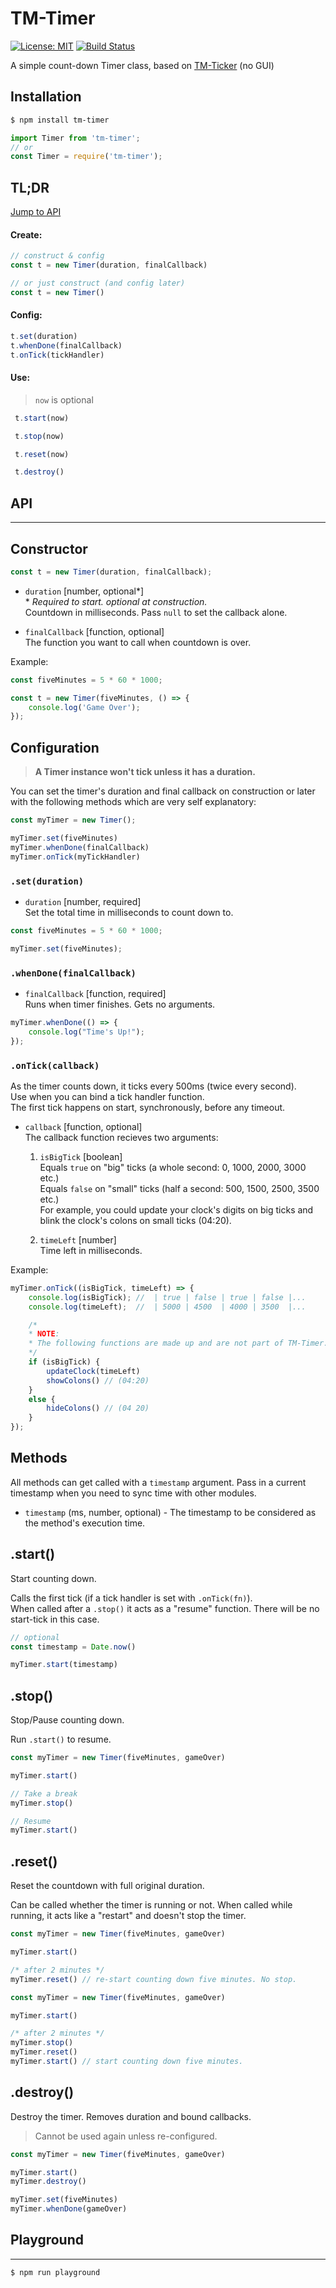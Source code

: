# TM-Timer
[![License: MIT](https://img.shields.io/badge/License-MIT-blue.svg)](https://opensource.org/licenses/MIT)
[![Build Status](https://travis-ci.org/taitulism/tm-timer.svg?branch=develop)](https://travis-ci.org/taitulism/tm-timer)

A simple count-down Timer class, based on [TM-Ticker](https://github.com/taitulism/tm-ticker) (no GUI)


## Installation
```sh
$ npm install tm-timer
```
```js
import Timer from 'tm-timer';
// or
const Timer = require('tm-timer');
```


## TL;DR
[Jump to API](#api)

#### Create:
```js
// construct & config
const t = new Timer(duration, finalCallback)

// or just construct (and config later)
const t = new Timer()
```


#### Config:
```js
t.set(duration)
t.whenDone(finalCallback)
t.onTick(tickHandler)
```


#### Use:
> `now` is optional
```js
 t.start(now)
```
```js
 t.stop(now)
```
```js
 t.reset(now)
```
```js
 t.destroy()
```



## API
------

## Constructor
```js 
const t = new Timer(duration, finalCallback);
```
* `duration` [number, optional*]  
\* *Required to start. optional at construction.*  
Countdown in milliseconds. Pass `null` to set the callback alone.

* `finalCallback` [function, optional]  
The function you want to call when countdown is over.

Example:
```js
const fiveMinutes = 5 * 60 * 1000;

const t = new Timer(fiveMinutes, () => {
    console.log('Game Over');
});
```

## Configuration
> **A Timer instance won't tick unless it has a duration.**  

You can set the timer's duration and final callback on construction or later with the following methods which are very self explanatory:

```js
const myTimer = new Timer();

myTimer.set(fiveMinutes)
myTimer.whenDone(finalCallback)
myTimer.onTick(myTickHandler)
```

### **`.set(duration)`**
* `duration` [number, required]  
Set the total time in milliseconds to count down to.

```js
const fiveMinutes = 5 * 60 * 1000;

myTimer.set(fiveMinutes);
```

### **`.whenDone(finalCallback)`**
* `finalCallback` [function, required]  
Runs when timer finishes. Gets no arguments.

```js
myTimer.whenDone(() => {
    console.log("Time's Up!");
});
```

### **`.onTick(callback)`**
As the timer counts down, it ticks every 500ms (twice every second).  
Use when you can bind a tick handler function.  
The first tick happens on start, synchronously, before any timeout.  
* `callback` [function, optional]  
The callback function recieves two arguments:
    1. `isBigTick` [boolean]  
        Equals `true` on "big" ticks (a whole second: 0, 1000, 2000, 3000 etc.)  
        Equals `false` on "small" ticks (half a second: 500, 1500, 2500, 3500 etc.)  
        For example, you could update your clock's digits on big ticks and blink the clock's colons on small ticks (04:20).

    2. `timeLeft` [number]  
    Time left in milliseconds.

Example:    
```js
myTimer.onTick((isBigTick, timeLeft) => {
    console.log(isBigTick); //  | true | false | true | false |...
    console.log(timeLeft);  //  | 5000 | 4500  | 4000 | 3500  |...

    /*
    * NOTE:
    * The following functions are made up and are not part of TM-Timer.
    */
    if (isBigTick) {
        updateClock(timeLeft)
        showColons() // (04:20)
    }
    else {
        hideColons() // (04 20)
    }
});
```


## Methods
All methods can get called with a `timestamp` argument. Pass in a current timestamp when you need to sync time with other modules.

* `timestamp` (ms, number, optional) - The timestamp to be considered as the method's execution time.

## .start()
Start counting down.

Calls the first tick (if a tick handler is set with `.onTick(fn)`).  
When called after a `.stop()` it acts as a "resume" function. There will be no start-tick in this case. 
```js
// optional
const timestamp = Date.now()

myTimer.start(timestamp)
```


## .stop()
Stop/Pause counting down.

Run `.start()` to resume.

```js
const myTimer = new Timer(fiveMinutes, gameOver)

myTimer.start()

// Take a break
myTimer.stop()

// Resume
myTimer.start()
```


## .reset()
Reset the countdown with full original duration.

Can be called whether the timer is running or not. When called while running, it acts like a "restart" and doesn't stop the timer.

```js
const myTimer = new Timer(fiveMinutes, gameOver)

myTimer.start()

/* after 2 minutes */
myTimer.reset() // re-start counting down five minutes. No stop.
```

```js
const myTimer = new Timer(fiveMinutes, gameOver)

myTimer.start()

/* after 2 minutes */
myTimer.stop()
myTimer.reset()
myTimer.start() // start counting down five minutes.
```

## .destroy()
Destroy the timer. Removes duration and bound callbacks.  

>Cannot be used again unless re-configured.

```js
const myTimer = new Timer(fiveMinutes, gameOver)

myTimer.start()
myTimer.destroy()

myTimer.set(fiveMinutes)
myTimer.whenDone(gameOver)
```

## Playground
-------------
```sh
$ npm run playground
```
